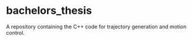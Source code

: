 # bachelors_thesis
A repository containing the C++ code for trajectory generation and motion control.
